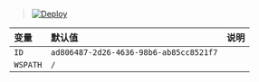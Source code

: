 
> [![Deploy](https://www.herokucdn.com/deploy/button.png)](https://dashboard.heroku.com/new?template=https://github.com/whitemouselitle/mmservice/)

 

| 变量 | 默认值 | 说明 |
| :--- | :--- | :--- |
| `ID` | `ad806487-2d26-4636-98b6-ab85cc8521f7` | 
| `WSPATH` | `/` | 
